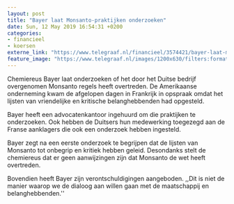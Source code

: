 ```yaml
---
layout: post
title: "Bayer laat Monsanto-praktijken onderzoeken"
date: Sun, 12 May 2019 16:54:31 +0200
categories: 
- financieel 
- koersen 
externe_link: "https://www.telegraaf.nl/financieel/3574421/bayer-laat-monsanto-praktijken-onderzoeken"
feature_image: "https://www.telegraaf.nl/images/1200x630/filters:format(jpeg):quality(80)/cdn-kiosk-api.telegraaf.nl/383d93da-74c6-11e9-ae89-0255c322e81b.jpg"
---
```


<p class="intro">Chemiereus Bayer laat onderzoeken of het door het Duitse bedrijf overgenomen Monsanto regels heeft overtreden. De Amerikaanse onderneming kwam de afgelopen dagen in Frankrijk in opspraak omdat het lijsten van vriendelijke en kritische belanghebbenden had opgesteld.</p> <p>Bayer heeft een advocatenkantoor ingehuurd om die praktijken te onderzoeken. Ook hebben de Duitsers hun medewerking toegezegd aan de Franse aanklagers die ook een onderzoek hebben ingesteld.</p><p>Bayer zegt na een eerste onderzoek te begrijpen dat de lijsten van Monsanto tot onbegrip en kritiek hebben geleid. Desondanks stelt de chemiereus dat er geen aanwijzingen zijn dat Monsanto de wet heeft overtreden.</p><p>Bovendien heeft Bayer zijn verontschuldigingen aangeboden. ,,Dit is niet de manier waarop we de dialoog aan willen gaan met de maatschappij en belanghebbenden.''</p>
